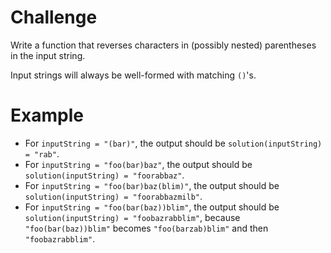 # Challenge
Write a function that reverses characters in (possibly nested) parentheses in the input string.

Input strings will always be well-formed with matching `()`'s.

# Example
- For `inputString = "(bar)"`, the output should be `solution(inputString) = "rab"`.
- For `inputString = "foo(bar)baz"`, the output should be `solution(inputString) = "foorabbaz"`.
- For `inputString = "foo(bar)baz(blim)"`, the output should be `solution(inputString) = "foorabbazmilb"`.
- For `inputString = "foo(bar(baz))blim"`, the output should be `solution(inputString) = "foobazrabblim"`, because `"foo(bar(baz))blim"` becomes `"foo(barzab)blim"` and then `"foobazrabblim"`.
